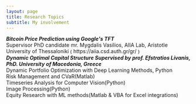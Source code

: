 ```yaml
---
layout: page
title: Research Topics
subtitle: My involvement
---
```

<div align="left">
  <i><b> Bitcoin Price Prediction using Google's TFT  </i> </b> <br>
    <span>  Supervisor PhD candidate mr. Mygdalis Vasilios, AIIA Lab, Aristotle University of Thessaloniki &#10629 https://aiia.csd.auth.gr/gr/ &#10630 </span> <br>
  <i><b> Dynamic Optimal Capital Structure
    Supervised by prof. Efstratios Livanis, PhD. University of Macedonia, Greece </b> </i> <br>
   <span> Dynamic Portfolio Optimization with Deep Learning Methods, Python</span> <br>
  Risk Management and CVaR(Matlab) <br>
  Timeseries Analysis for Computer Vision(Python) <br>
  Image Processing(Python) <br>
  Equity Research with ML methods(Matlab & VBA for Excel integrations) <br>
  
  </i>
</div>
